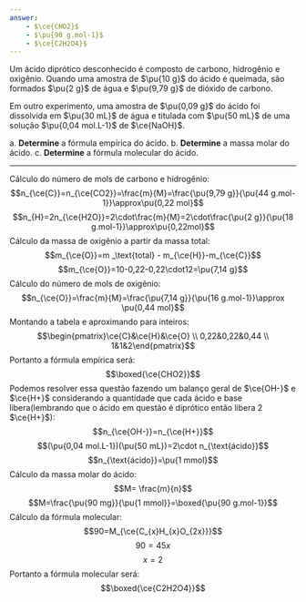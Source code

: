 ```yaml
---
answer:
    - $\ce{CHO2}$
    - $\pu{90 g.mol-1}$
    - $\ce{C2H2O4}$
---
```


Um ácido diprótico desconhecido é composto de carbono, hidrogênio e oxigênio. Quando uma amostra de $\pu{10 g}$ do ácido é queimada, são formados $\pu{2 g}$ de água e $\pu{9,79 g}$ de dióxido de carbono. 

Em outro experimento, uma amostra de $\pu{0,09 g}$ do ácido foi dissolvida em $\pu{30 mL}$ de água e titulada com $\pu{50 mL}$ de uma solução $\pu{0,04 mol.L-1}$ de $\ce{NaOH}$.

a. **Determine** a fórmula empírica do ácido.
b. **Determine** a massa molar do ácido.
c. **Determine** a fórmula molecular do ácido.

---

Cálculo do número de mols de carbono e hidrogênio:
$$n_{\ce{C}}=n_{\ce{CO2}}=\frac{m}{M}=\frac{\pu{9,79 g}}{\pu{44 g.mol-1}}\approx\pu{0,22 mol}$$
$$n_{H}=2n_{\ce{H2O}}=2\cdot\frac{m}{M}=2\cdot\frac{\pu{2 g}}{\pu{18 g.mol-1}}\approx\pu{0,22mol}$$
Cálculo da massa de oxigênio a partir da massa total:
$$m_{\ce{O}}=m _\text{total} - m_{\ce{H}}-m_{\ce{C}}$$
$$m_{\ce{O}}=10-0,22-0,22\cdot12=\pu{7,14 g}$$
Cálculo do número de mols de oxigênio:
$$n_{\ce{O}}=\frac{m}{M}=\frac{\pu{7,14 g}}{\pu{16 g.mol-1}}\approx \pu{0,44 mol}$$
Montando a tabela e aproximando para inteiros:
$$\begin{pmatrix}\ce{C}&\ce{H}&\ce{O} \\ 0,22&0,22&0,44 \\ 1&1&2\end{pmatrix}$$
Portanto a fórmula empírica será:
$$\boxed{\ce{CHO2}}$$
Podemos resolver essa questão fazendo um balanço geral de $\ce{OH-}$ e $\ce{H+}$ considerando a quantidade que cada ácido e base libera(lembrando que o ácido em questão é diprótico então libera 2 $\ce{H+}$):
$$n_{\ce{OH-}}=n_{\ce{H+}}$$
$$(\pu{0,04 mol.L-1})(\pu{50 mL})=2\cdot n_{\text{ácido}}$$
$$n_{\text{ácido}}=\pu{1 mmol}$$
Cálculo da massa molar do ácido:
$$M= \frac{m}{n}$$
$$M=\frac{\pu{90 mg}}{\pu{1 mmol}}=\boxed{\pu{90 g.mol-1}}$$
Cálculo da fórmula molecular:
$$90=M_{\ce{C_{x}H_{x}O_{2x}}}$$
$$90=45x$$
$$x=2$$
Portanto a fórmula molecular será:
$$\boxed{\ce{C2H2O4}}$$
